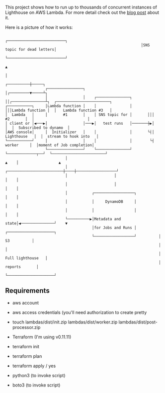 This project shows how to run up to thousands of concurrent
instances of Lighthouse on AWS Lambda. For more detail check out the
[blog post](https://stuartsandine.com/lighthouse-lambda-parallel) about it.

Here is a picture of how it works:

```
                                                             ┌──────────────────────────┐                       
                                                             │SNS topic for dead letters│                       
                                                             └──────────────────────────┘                       
                                                                           ▲                                    
                                                                           │                                    
                                                                ┌──────────┼─────┐                              
                  ┌────────────────┐                            │┌─────────▼─────┴┐                             
                  │                │    ┌───────────────┐       ││┌───────────────┴┐  ┌────────────────────────┐
┌───────────┐     │Lambda function │    │               │       │││Lambda function │  │   Lambda function #3   │
│  Lambda   │     │       #1       │    │ SNS topic for │       │││       #2       │  │                        │
│ client or │◀───▶│                │───▶│   test runs   │───────┼▶│                │  │  Subscribed to dynamo  │
│AWS console│     │  Initializer   │    │               │       └┤│   Lighthouse   │  │  stream to hook into   │
└───────────┘     │                │    │               │        └┤     worker     │  │moment of Job completion│
                  └────────────────┘    └───────────────┘         └─────────────┬──┘  └────────────────────────┘
                           │                                               ▲    │                  ▲            
                           │                     ┌─────────────────────────┼────┼──────────────────┘            
                           │                     │                         │    │                               
                           │                     │                         │    │                               
                           │           ┌──────────────────┐                │    │                               
                           │           │     DynamoDB     │                │    │                               
                           │           │                  │                │    │                               
                           └──────────▶│Metadata and state│◀───────────────┘    ▼                               
                                       │for Jobs and Runs │          ┌─────────────────────┐                    
                                       └──────────────────┘          │         S3          │                    
                                                                     │                     │                    
                                                                     │   Full lighthouse   │                    
                                                                     │       reports       │                    
                                                                     └─────────────────────┘                    
```

## Requirements

- aws account
- aws access credentials (you'll need authorization to create pretty

- touch lambdas/dist/init.zip lambdas/dist/worker.zip lambdas/dist/post-processor.zip
- Terraform (I'm using v0.11.11)
- terraform init
- terraform plan
- terraform apply / yes

- python3 (to invoke script)
- boto3 (to invoke script)
